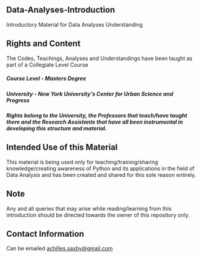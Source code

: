 ## Data-Analyses-Introduction
Introductory Material for Data Analyses Understanding

## Rights and Content
The Codes, Teachings, Analyses and Understandings have been taught as part of a Collegiate Level Course
##### Course Level - Masters Degree
##### University - New York University's Center for Urban Science and Progress
##### Rights belong to the University, the Professors that teach/have taught there and the Research Assistants that have all been instrumental in developing this structure and material.

## Intended Use of this Material
This material is being used only for teaching/training/sharing knowledge/creating awareness of Python and its applications in the field of Data Analysis and has been created and shared for this sole reason entirely.

## Note
Any and all queries that may arise while reading/learning from this introduction should be directed towards the owner of this repository only. 

## Contact Information
Can be emailed achilles.saxby@gmail.com
